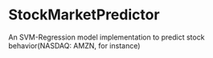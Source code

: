 # StockMarketPredictor
An SVM-Regression model implementation to predict stock behavior(NASDAQ: AMZN, for instance)
